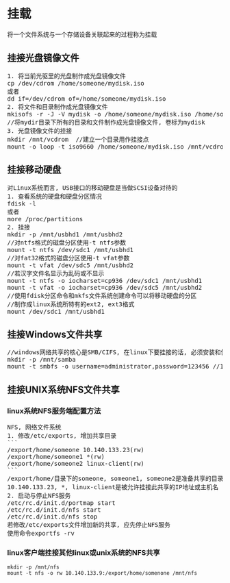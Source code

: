 # 挂载

将一个文件系统与一个存储设备关联起来的过程称为挂载

## 挂接光盘镜像文件

<pre>
1. 将当前光驱里的光盘制作成光盘镜像文件
cp /dev/cdrom /home/someone/mydisk.iso
或者
dd if=/dev/cdrom of=/home/someone/mydisk.iso
2. 将文件和目录制作成光盘镜像文件
mkisofs -r -J -V mydisk -o /home/someone/mydisk.iso /home/someone/mydir
//将mydir目录下所有的目录和文件制作成光盘镜像文件, 卷标为mydisk
3. 光盘镜像文件的挂接
mkdir /mnt/vcdrom  //建立一个目录用作挂接点
mount -o loop -t iso9660 /home/someone/mydisk.iso /mnt/vcdrom
</pre>

## 挂接移动硬盘

<pre>
对Linux系统而言, USB接口的移动硬盘是当做SCSI设备对待的
1. 查看系统的硬盘和硬盘分区情况
fdisk -l
或者
more /proc/partitions
2. 挂接
mkdir -p /mnt/usbhd1 /mnt/usbhd2
//对ntfs格式的磁盘分区使用-t ntfs参数
mount -t ntfs /dev/sdc1 /mnt/usbhd1
//对fat32格式的磁盘分区使用-t vfat参数
mount -t vfat /dev/sdc5 /mnt/usbhd2
//若汉字文件名显示为乱码或不显示
mount -t ntfs -o iocharset=cp936 /dev/sdc1 /mnt/usbhd1
mount -t vfat -o iocharset=cp936 /dev/sdc5 /mnt/usbhd2
//使用fdisk分区命令和mkfs文件系统创建命令可以将移动硬盘的分区
//制作成linux系统所特有的ext2, ext3格式
mount /dev/sdc1 /mnt/usbhd1
</pre>

## 挂接Windows文件共享
<pre>
//windows网络共享的核心是SMB/CIFS, 在linux下要挂接的话, 必须安装和使用samba软件包
mkdir -p /mnt/samba
mount -t smbfs -o username=administrator,password=123456 //10.140.133.23/c$ /mnt/samba
</pre>

## 挂接UNIX系统NFS文件共享
### linux系统NFS服务端配置方法
<pre>
NFS, 网络文件系统
1. 修改/etc/exports, 增加共享目录
```
/export/home/someone 10.140.133.23(rw)
/export/home/someone1 *(rw)
/export/home/someone2 linux-client(rw)
```
/export/home/目录下的someone, someone1, someone2是准备共享的目录
10.140.133.23, *, linux-client是被允许挂接此共享的IP地址或主机名
2. 启动与停止NFS服务
/etc/rc.d/init.d/portmap start
/etc/rc.d/init.d/nfs start
/etc/rc.d/init.d/nfs stop
若修改/etc/exports文件增加新的共享, 应先停止NFS服务
使用命令exportfs -rv
</pre>
### linux客户端挂接其他linux或unix系统的NFS共享
```
mkdir -p /mnt/nfs
mount -t nfs -o rw 10.140.133.9:/export/home/somenone /mnt/nfs
```
